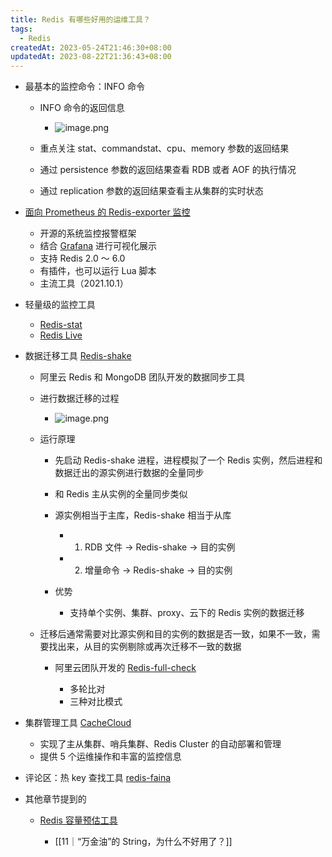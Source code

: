 ```yaml
---
title: Redis 有哪些好用的运维工具？
tags:
  - Redis
createdAt: 2023-05-24T21:46:30+08:00
updatedAt: 2023-08-22T21:36:43+08:00
---
```


- 最基本的监控命令：INFO 命令

  - INFO 命令的返回信息
    - ![image.png](https://cdn.jsdelivr.net/gh/11ze/static/images/redis-45-1.png)

  - 重点关注 stat、commandstat、cpu、memory 参数的返回结果
  - 通过 persistence 参数的返回结果查看 RDB 或者 AOF 的执行情况
  - 通过 replication 参数的返回结果查看主从集群的实时状态

- [面向 Prometheus 的 Redis-exporter 监控](https://prometheus.io/)

  - 开源的系统监控报警框架
  - 结合 [Grafana](https://grafana.com/) 进行可视化展示
  - 支持 Redis 2.0 ～ 6.0
  - 有插件，也可以运行 Lua 脚本
  - 主流工具（2021.10.1）

- 轻量级的监控工具

  - [Redis-stat](https://github.com/junegunn/redis-stat)
  - [Redis Live](https://github.com/snakeliwei/RedisLive)

- 数据迁移工具 [Redis-shake](https://github.com/tair-opensource/RedisShake)

  - 阿里云 Redis 和 MongoDB 团队开发的数据同步工具
  - 进行数据迁移的过程
    - ![image.png](https://cdn.jsdelivr.net/gh/11ze/static/images/redis-45-2.png)

  - 运行原理

    - 先启动 Redis-shake 进程，进程模拟了一个 Redis 实例，然后进程和数据迁出的源实例进行数据的全量同步
    - 和 Redis 主从实例的全量同步类似
    - 源实例相当于主库，Redis-shake 相当于从库

      - 1. RDB 文件 -> Redis-shake -> 目的实例
      - 2. 增量命令 -> Redis-shake -> 目的实例

    - 优势

      - 支持单个实例、集群、proxy、云下的 Redis 实例的数据迁移

  - 迁移后通常需要对比源实例和目的实例的数据是否一致，如果不一致，需要找出来，从目的实例剔除或再次迁移不一致的数据

    - 阿里云团队开发的 [Redis-full-check](https://github.com/tair-opensource/RedisFullCheck)

      - 多轮比对
      - 三种对比模式

- 集群管理工具 [CacheCloud](https://github.com/sohutv/cachecloud)

  - 实现了主从集群、哨兵集群、Redis Cluster 的自动部署和管理
  - 提供 5 个运维操作和丰富的监控信息

- 评论区：热 key 查找工具 [redis-faina](https://github.com/facebookarchive/redis-faina)
- 其他章节提到的

  - [Redis 容量预估工具](http://www.redis.cn/redis_memory/)

    - [[11｜“万金油”的 String，为什么不好用了？]]
